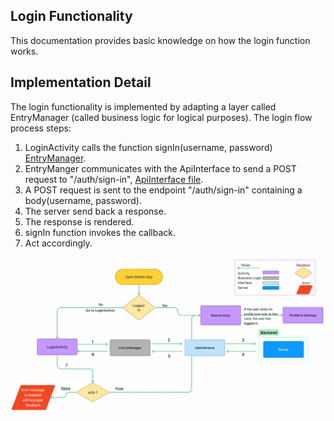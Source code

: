 ## Login Functionality
This documentation provides basic knowledge on how the login function works.

## Implementation Detail 

The login functionality is implemented by adapting a layer called EntryManager (called business logic for logical purposes). 
The login flow process steps: 
1. LoginActivity calls the function signIn(username, password) [EntryManager](../app/src/main/java/com/flexicharge/bolt/activities/businessLogic/EntryManager.kt). 
2. EntryManger communicates with the ApiInterface to send a POST request to "/auth/sign-in", [ApiInterface file](../app/src/main/java/com/flexicharge/bolt/api/flexicharge/ApiInterface.kt).
3. A POST request is sent to the endpoint "/auth/sign-in" containing a body(username, password). 
4. The server send back a response.
5. The response is rendered. 
6. signIn function invokes the callback.
7. Act accordingly.

![The figure Illustrates the flow of the login process.](../images/login_flow.png)
